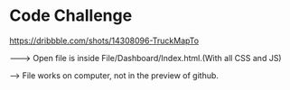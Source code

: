 # Code Challenge
 https://dribbble.com/shots/14308096-TruckMapTo 
 
 ---> Open file is inside File/Dashboard/Index.html.(With all CSS and JS)
 
--> File works on computer, not in the preview of github.
